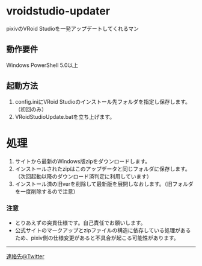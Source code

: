 # vroidstudio-updater

pixivのVRoid Studioを一発アップデートしてくれるマン

## 動作要件
Windows PowerShell 5.0以上

## 起動方法

1. config.iniにVRoid Studioのインストール先フォルダを指定し保存します。（初回のみ）
2. VRoidStudioUpdate.batを立ち上げます。

# 処理

1. サイトから最新のWindows版zipをダウンロードします。
2. インストールされたzipはこのアップデータと同じフォルダに保存します。（次回起動以降のダウンロード済判定に利用しています）
3. インストール済の旧verを削除して最新版を展開しなおします。（旧フォルダを一度削除するので注意）

### 注意

* とりあえずの突貫仕様です。自己責任でお願いします。
* 公式サイトのマークアップとzipファイルの構造に依存している処理があるため、pixiv側の仕様変更があると不具合が起こる可能性があります。

---

[連絡先@Twitter](https://twitter.com/trs_torosalmon)
